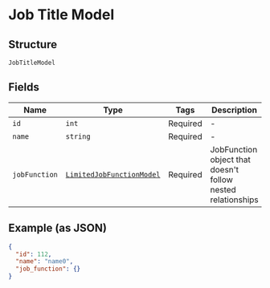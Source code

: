 
# Job Title Model

## Structure

`JobTitleModel`

## Fields

| Name | Type | Tags | Description | Getter | Setter |
|  --- | --- | --- | --- | --- | --- |
| `id` | `int` | Required | - | getId(): int | setId(int id): void |
| `name` | `string` | Required | - | getName(): string | setName(string name): void |
| `jobFunction` | [`LimitedJobFunctionModel`](../../doc/models/limited-job-function-model.md) | Required | JobFunction object that doesn't<br>follow nested relationships | getJobFunction(): LimitedJobFunctionModel | setJobFunction(LimitedJobFunctionModel jobFunction): void |

## Example (as JSON)

```json
{
  "id": 112,
  "name": "name0",
  "job_function": {}
}
```

